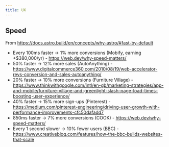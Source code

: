 ```yaml
---
title: UX
---
```


## Speed

From https://docs.astro.build/en/concepts/why-astro/#fast-by-default

- Every 100ms faster → 1% more conversions (Mobify, earning +$380,000/yr) - https://web.dev/why-speed-matters/
- 50% faster → 12% more sales (AutoAnything) - https://www.digitalcommerce360.com/2010/08/19/web-accelerator-revs-conversion-and-sales-autoanything/
- 20% faster → 10% more conversions (Furniture Village) - https://www.thinkwithgoogle.com/intl/en-gb/marketing-strategies/app-and-mobile/furniture-village-and-greenlight-slash-page-load-times-boosting-user-experience/
- 40% faster → 15% more sign-ups (Pinterest) - https://medium.com/pinterest-engineering/driving-user-growth-with-performance-improvements-cfc50dafadd7
- 850ms faster → 7% more conversions (COOK) - https://web.dev/why-speed-matters/
- Every 1 second slower → 10% fewer users (BBC) - https://www.creativebloq.com/features/how-the-bbc-builds-websites-that-scale
